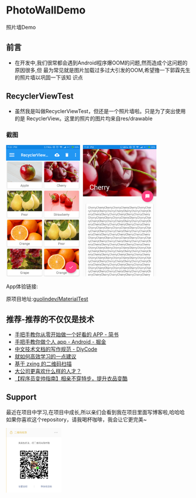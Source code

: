 # PhotoWallDemo
照片墙Demo


## 前言
* 在开发中,我们很常都会遇到Android程序爆OOM的问题,然而造成个这问题的原因很多,但
  最为常见就是图片加载过多过大引发的OOM,希望撸一下郭霖先生的照片墙以巩固一下该知
  识点


## RecyclerViewTest
* 虽然我是叫做RecyclerViewTest，但还是一个照片墙啦。只是为了突出使用的是
  RecyclerView。这里的照片的图片均来自res/drawable


### 截图
<a href="./art/recyclerviewtest0.png"><img src="./art/recyclerviewtest0.png" width="40%"/></a><img height="0" width="8px"/><a href="./art/recyclerviewtest1.png"><img src="./art/recyclerviewtest1.png" width="40%"/></a>

App体验链接:

原项目地址:[guolindev/MaterialTest](https://github.com/guolindev/booksource/tree/master/chapter12/MaterialTest)


## 推荐-推荐的不仅仅是技术
* [手把手教你从零开始做一个好看的 APP - 简书 ](https://www.jianshu.com/p/8d2d74d6046f)
* [手把手教你做个人 app - Android - 掘金 ](https://juejin.im/entry/58209b48d2030900550e3249)
* [中文技术文档的写作规范 - DiyCode](https://www.diycode.cc/topics/941)
* [就如何高效学习的一点建议 ](http://mp.weixin.qq.com/s/Mk7O8gLBYZDj1FUNIdpiSw)
* [基于 zxing 的二维码扫描 ](http://mp.weixin.qq.com/s/nPZFBdPOt2KeTaPA877BsA)
* [大公司更喜欢什么样的人才？ ](http://mp.weixin.qq.com/s/NOg80NCf1k_sRNBeA-ptGA)
* [【程序员变帅指南】相亲不穿特步，提升衣品变酷 ](http://mp.weixin.qq.com/s/LuVzlcE5vO6XjY_LixISwg)


## Support
最近在项目中学习,在项目中成长,所以亲们会看到我在项目里面写博客啦,哈哈哈 <br/>
如果你喜欢这个repository，请我喝杯咖啡，我会让它更完美~ <br/>

<a href="get_me_a_drink.png"><img src="get_me_a_drink.png" width="30%" height="30%"/>